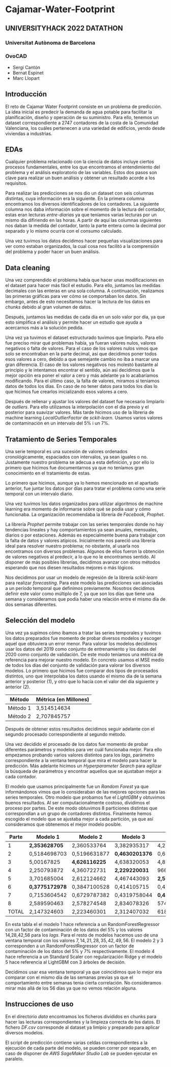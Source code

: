 # Cajamar-Water-Footprint
## UNIVERSITYHACK 2022 DATATHON
### Universitat Autònoma de Barcelona
### OvoCAD
- Sergi Cantón
- Bernat Espinet
- Marc Llopart

## Introducción

El reto de Cajamar Water Footprint consiste en un problema de predicción. La idea inicial es predecir la demanda de agua potable para facilitar la planificación, diseño y operación de su suministro. Para ello, tenemos un dataset correspondiente a 2747 contadores de la costa de la Comunidad Valenciana, los cuáles pertenecen a una variedad de edificios, yendo desde viviendas a industrias. 

## EDAs
Cualquier problema relacionado con la ciencia de datos incluye ciertos procesos fundamentales, entre los que encontramos el entendimiento del problema y el análisis exploratorio de las variables. Estos dos pasos son clave para realizar un buen análisis y obtener un resultado acorde a los requisitos. 

Para realizar las predicciones se nos dio un dataset con seis columnas distintas, cuya información era la siguiente. En la primera columna encontramos los diversos identificadores de los contadores. La siguiente columna nos daba información sobre el momento de la lectura del contador, estas eran lecturas *entre-diarias* ya que teníamos varias lecturas por un mismo día difiriendo en las horas. A partir de aquí las columnas siguientes nos daban la medida del contador, tanto la parte entera como la decimal por separado y lo mismo ocurría con el consumo calculado.

Una vez tuvimos los datos decidimos hacer pequeñas visualizaciones para ver como estaban organizados, la cual cosa nos facilitó a la comprensión del problema y poder hacer un buen análisis.

## Data cleaning
Una vez comprendido el problema había que hacer unas modificaciones en el dataset para hacer más fácil el estudio. Para ello, juntamos las medidas decimales con las enteras en una sola columna. A continuación, realizamos las primeras gráficas para ver cómo se comportaban los datos. Sin embargo, antes de esto necesitamos hacer la lectura de los datos en *chunks* debido al gran volumen de datos. 

Después, juntamos las medidas de cada día en un solo valor por día, ya que esto simplifica el análisis y permite hacer un estudio que ayuda a acercarnos más a la solución pedida. 

Una vez ya tuvimos el dataset estructurado tuvimos que limpiarlo. Para ello fue preciso mirar qué problemas había, ya fueran valores nulos, valores negativos o falta de valores. Para el caso de los valores nulos vimos que solo se encontraban en la parte decimal, así que decidimos poner todos esos valores a cero, debido a que semejante cambio no iba a marcar una gran diferencia. El caso de los valores negativos nos molestó bastante al principio y le intentamos encontrar el sentido, aún así decidimos que la mejor opción era poner el valor a cero y más adelante ya lo acabaríamos modificando. Para el último caso, la falta de valores, miramos si teníamos datos de todos los días. En caso de no tener datos para todos los días lo que hicimos fue crearlos inicializando esos valores a cero.

Después de rellenar y ajustar los valores del dataset fue necesario limpiarlo de *outliers*. Para ello utilizamos la interpolación con el día previo y el posterior para suavizar valores. Más tarde hicimos uso de la libreria de machine learning *LocalOutlierFactor* de *sckit-learn*. Usamos varios valores de contaminación en un intervalo del 5% i un 7%.

## Tratamiento de Series Temporales
Una serie temporal es una sucesión de valores ordenados cronológicamente, espaciados con intervalos, ya sean iguales o no. Justamente nuestro problema se adecua a esta definición, y por ello lo primero que hicimos fue documentarnos ya que no teníamos gran conocimiento en el tratamiento de estas.

Lo primero que hicimos, aunque ya lo hemos mencionado en el apartado anterior, fue juntar los datos por días para tratar el problema como una serie temporal con un intervalo diario.

Una vez tuvimos los datos organizados para utilizar algoritmos de machine learning era momento de informarse sobre qué se podía usar y cómo funcionaba. La organización recomendaba la librería de *Facebook, Prophet*.

La librería *Prophet* permite trabajar con las series temporales donde no hay tendencias lineales y hay comportamientos ya sean anuales, mensuales, diarios o por estaciones. Además es especialmente buena para trabajar con la falta de datos y valores atípicos. Inicialmente nos pareció una librería ideal para resolver nuestro problema; no obstante, al usarla nos encontramos con diversos problemas. Algunos de ellos fueron la obtención de valores negativos al predecir, a lo que no le encontramos sentido. Al disponer de más posibles librerías, decidimos avanzar con otros métodos esperando que nos diesen resultados mejores o más lógicos. 

Nos decidimos por usar un modelo de regresión de la librería *sckit-learn* para realizar *forecasting*. Para este modelo las predicciones van asociadas a un período temporal que definimos previamente. Nosotros decidimos definir este valor como múltiplo de 7, ya que son los días que tiene una semana y consideramos que podía haber una relación entre el mismo día de dos semanas diferentes.

## Selección del modelo
Una vez ya supimos cómo íbamos a tratar las series temporales y tuvimos los datos preparados fue momento de probar diversos modelos y escoger aquel que obtuviera un error menor. Para valorar los modelos decidimos usar los datos del 2019 como conjunto de entrenamiento y los datos del 2020 como conjunto de validación. De este modo teníamos una métrica de referencia para mejorar nuestro modelo. En concreto usamos el MSE medio de todos los días del conjunto de validación para valorar los diversos modelos. 
Lo primero que hicimos fue comparar dos tipos de procesados distintos, uno que interpolaba los datos usando el mismo día de la semana anterior y posterior (1), y otro que lo hacía con el valor del día siguiente y anterior (2).

| Método  |Métrica (en Millones)|
| ------------- |------------|
| Método 1  | 3,514514634 |
| Método 2  | 2,707845757 |

Después de obtener estos resultados decidimos seguir adelante con el segundo procesado correspondiente al segundo método.

Una vez decidido el procesado de los datos fue momento de probar diferentes parámetros y modelos para ver cuál funcionaba mejor. Para ello empezamos probando varios valores distintos para los *lags*, parámetro correspondiente a la ventana temporal que mira el modelo para hacer la predicción. Más adelante hicimos un *Hyperparameter Search* para agilizar la búsqueda de parámetros y encontrar aquellos que se ajustaban mejor a cada contador.

El modelo que usamos principalmente fue un *Random Forest* ya que informándonos vimos que lo consideraban de las mejores opciones para las series temporales. Otro modelo que probamos fue el *LightGBM* y obtuvimos buenos resultados. Al ser computacionalmente costoso, dividimos el proceso por partes. De este modo obtuvimos 8 particiones distintas que correspondían a un grupo de contadores distintos. Finalmente hemos escogido el modelo que se ajustaba mejor a cada partición, ya que así consideramos que obtenemos el mejor modelo posible.

| Parte | Modelo 1 | Modelo 2 | Modelo 3 | Modelo 4 | Modelo 5 |
| ----- | -------- | -------- | -------- | -------- | -------- |
| 1     | **2,353628705** | 2,360533764 | 3,382935317 | 4,24307438 | 7,132589433 |
| 2     | 0,5184698703 | 0,5196631877 | **0,4630201376** | 0,6139791434 | 0,6485693103 |
| 3     | 5,00167825 | **4,626116225** | 4,638320053 | 4,803988753 | 4,981631147 |
| 4     | 2,250793872 | 4,360722731 | **2,229220031** | 966,5938699 | 497,1228895 |
| 5     | 3,701685004 | 2,612124662 | 4,467443093 | **2,567289292** | 3,337135513 |
| 6     |**0,3775172978** |  0,3847100528  | 0,414105715 | 0,4336035941  | 0,4024841649 |
| 7     | 0,7153604542 |  0,6729787382  | 0,4319758044 |**0,4164548138**| 0,5591924527 |
| 8     | 2,589590463 | 2,578274548 | 2,834078326 | 574339318773 | **1,699845803** |
| TOTAL     | 2,147324603 |  2,223460301 |  2,312407032 | 61887309317 | 64,57321421 |

En esta tabla el el modelo 1 hace referencia a un RandomForestRegressor con un factor de contaminación de los datos del 5% y los valores 14,28,42,56 para los *lags*. Para el resto de modelos hacemos uso de una ventana temporal con los valores $7,14,21,28,35,42,49,56$. El modelo 2 y 3 corresponden a un RandomForestRegressor con un factor de contaminación de los datos del 5% y 7% respectivamente. El modelo 4 hace referencia a un Standard Scaler con regularización Ridge y el modelo 5 hace referencia al LightGBM con 3 árboles de decisión.

Decidimos usar esa ventana temporal ya que coincidimos que lo mejor era comparar con el mismo día de las semanas previas ya que el comportamiento entre semanas tenia cierta correlación. No consideramos mirar más allá de los 56 días ya que no vemos relación alguna.

## Instrucciones de uso

En el directorio *data* encontramos los ficheros divididos en chunks para hacer las lecturas correspondientes y la limpieza correcta de los datos. El fichero *DF.csv* corresponde al dataset ya limipio y preparado para aplicar diversos modelos. 

El script de predicción contiene varias celdas correspondientes a la ejecución de cada parte del modelo, se pueden correr por separado, en caso de disponer de *AWS SageMaker Studio Lab* se pueden ejecutar en paralelo. 


